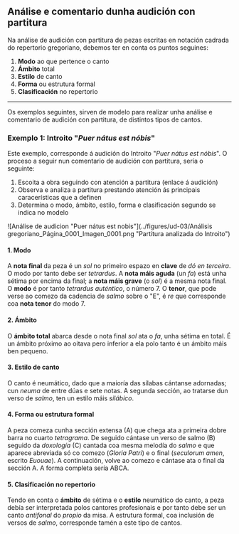 ## Análise e comentario dunha audición con partitura

Na análise de audición con partitura de pezas escritas en notación cadrada do repertorio gregoriano, debemos ter en conta os puntos seguines:  

1. **Modo** ao que pertence o canto
2. **Ámbito** total
3. **Estilo** de canto
4. **Forma** ou estrutura formal
5. **Clasificación** no repertorio

---

Os exemplos seguintes, sirven de modelo para realizar unha análise e comentario de audición con partitura, de distintos tipos de cantos.

### Exemplo 1: Introito "*Puer nátus est nóbis*"

Este exemplo, corresponde á audición do Introito "*Puer nátus est nóbis*". O proceso a seguir nun comentario de audición con partitura, sería o seguinte:

1. Escoita a obra seguindo con atención a partitura (enlace á audición) 
2. Observa e analiza a partitura prestando atención ás principais caracerísticas que a definen
3. Determina o modo, ámbito, estilo, forma e clasificación segundo se indica no modelo

![Análise de audicion "Puer nátus est nobis"](../figures/ud-03/Análisis gregoriano_Página_0001_Imagen_0001.png "Partitura analizada do Introito")

#### 1. Modo 

A **nota final** da peza é un *sol* no primeiro espazo en **clave** de *dó en terceira*. O modo por tanto debe ser *tetrardus*. A **nota máis aguda** (un *fa*) está unha sétima por encima da final; a **nota máis grave** (o *sol*) é a mesma nota final. O **modo** é por tanto *tetrardus auténtico*, o número 7. O **tenor**, que pode verse ao comezo da cadencia de *salmo* sobre o "E", é *re* que corresponde coa **nota tenor** do modo 7.

#### 2. Ámbito

O **ámbito total** abarca desde o nota final *sol* ata o *fa*, unha sétima en total. É un ámbito próximo ao oitava pero inferior a ela polo tanto é un ámbito máis ben pequeno.

#### 3. Estilo de canto 

O canto é neumático, dado que a maioría das sílabas cántanse adornadas; cun *neuma* de entre dúas e sete notas. A segunda sección, ao tratarse dun verso de *salmo*, ten un estilo máis *silábico*.

#### 4. Forma ou estrutura formal

A peza comeza cunha sección extensa (A) que chega ata a primeira dobre barra no cuarto *tetragrama*. De seguido cántase un verso de salmo (B) seguido da *doxología* (C) cantada coa mesma melodía do *salmo* e que aparece abreviada só co comezo (*Gloria Patri*) e o final (*seculorum amen*, escrito *Euouae*). A continuación, volve ao comezo e cántase ata o final da sección A. A forma completa sería ABCA.

#### 5. Clasificación no repertorio

Tendo en conta o **ámbito** de sétima e o **estilo** neumático do canto, a peza debía ser interpretada polos cantores profesionais e por tanto debe ser un canto *antifonal* do *propio* da misa. A estrutura formal, coa inclusión de versos de *salmo*, corresponde tamén a este tipo de cantos.